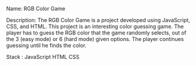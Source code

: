 Name: RGB Color Game

Description: 
The RGB Color Game is a project developed using JavaScript, CSS, and HTML. 
This project is an interesting color guessing game. 
The player has to guess the RGB color that the game randomly selects, out of the 3 (easy mode) or 6 (hard mode) given options. 
The player continues guessing until he finds the color.

Stack : JavaScript HTML CSS
